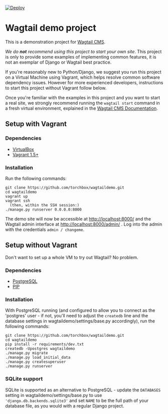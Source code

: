 [![Deploy](https://www.herokucdn.com/deploy/button.png)](https://heroku.com/deploy?template=https://github.com/torchbox/wagtaildemo)

Wagtail demo project
=======================

This is a demonstration project for [Wagtail CMS](http://wagtail.io).

*We do __not__ recommend using this project to start your own site*. This project is only to provide some examples of implementing common features, it is not an exemplar of Django or Wagtail best practice.

If you're reasonably new to Python/Django, we suggest you run this project on a Virtual Machine using Vagrant, which helps  resolve common software dependency issues. However for more experienced developers, instructions to start this project without Vagrant follow below. 

Once you're familiar with the examples in this project and you want to start a real site, we strongly recommend running the ``wagtail start`` command in a fresh virtual environment, explained in the [Wagtail CMS Documentation](http://wagtail.readthedocs.org/en/latest/getting_started/). 

Setup with Vagrant
------------------

### Dependencies
* [VirtualBox](https://www.virtualbox.org/)
* [Vagrant 1.5+](http://www.vagrantup.com)

### Installation
Run the following commands:

    git clone https://github.com/torchbox/wagtaildemo.git
    cd wagtaildemo
    vagrant up
    vagrant ssh
      (then, within the SSH session:)
    ./manage.py runserver 0.0.0.0:8000

The demo site will now be accessible at [http://localhost:8000/](http://localhost:8000/) and the Wagtail admin interface at [http://localhost:8000/admin/](http://localhost:8000/admin/) . Log into the admin with the credentials ``admin / changeme``.

Setup without Vagrant
-----
Don't want to set up a whole VM to try out Wagtail? No problem.

### Dependencies
* [PostgreSQL](http://www.postgresql.org)
* [PIP](https://github.com/pypa/pip)

### Installation

With PostgreSQL running (and configured to allow you to connect as the 'postgres' user - if not, you'll need to adjust the `createdb` line and the database settings in wagtaildemo/settings/base.py accordingly), run the following commands:

    git clone https://github.com/torchbox/wagtaildemo.git
    cd wagtaildemo
    pip install -r requirements/dev.txt
    createdb -Upostgres wagtaildemo
    ./manage.py migrate
    ./manage.py load_initial_data
    ./manage.py createsuperuser
    ./manage.py runserver

### SQLite support

SQLite is supported as an alternative to PostgreSQL - update the `DATABASES` setting
in wagtaildemo/settings/base.py to use `'django.db.backends.sqlite3'` and set `NAME` to be the full path of your database file, as you would with a regular Django project.
